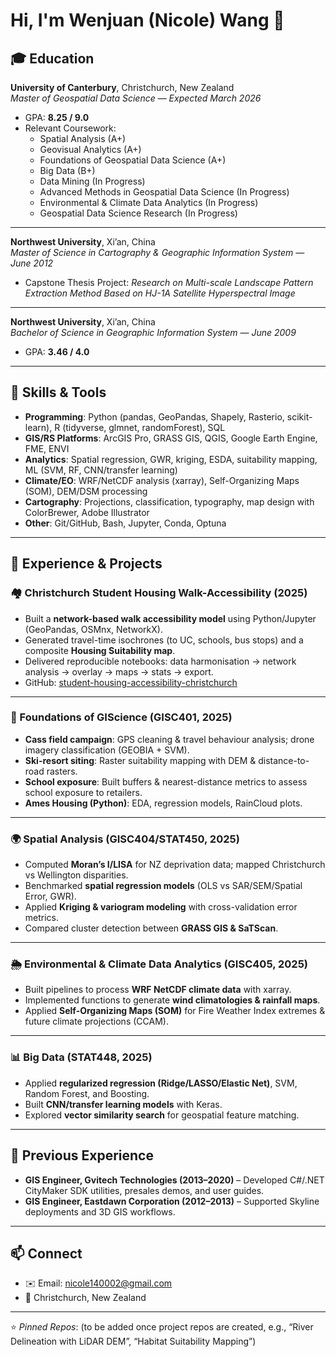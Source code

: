 # Hi, I'm Wenjuan (Nicole) Wang 👋

## 🎓 Education

**University of Canterbury**, Christchurch, New Zealand  
*Master of Geospatial Data Science* — *Expected March 2026*  
- GPA: **8.25 / 9.0**  
- Relevant Coursework:  
  - Spatial Analysis (A+)  
  - Geovisual Analytics (A+)  
  - Foundations of Geospatial Data Science (A+)  
  - Big Data (B+)  
  - Data Mining (In Progress)  
  - Advanced Methods in Geospatial Data Science (In Progress)  
  - Environmental & Climate Data Analytics (In Progress)  
  - Geospatial Data Science Research (In Progress)  

---

**Northwest University**, Xi’an, China  
*Master of Science in Cartography & Geographic Information System* — *June 2012*  
- Capstone Thesis Project: *Research on Multi-scale Landscape Pattern Extraction Method Based on HJ-1A Satellite Hyperspectral Image*  

---

**Northwest University**, Xi’an, China  
*Bachelor of Science in Geographic Information System* — *June 2009*  
- GPA: **3.46 / 4.0**

---

## 🔧 Skills & Tools
- **Programming**: Python (pandas, GeoPandas, Shapely, Rasterio, scikit-learn), R (tidyverse, glmnet, randomForest), SQL  
- **GIS/RS Platforms**: ArcGIS Pro, GRASS GIS, QGIS, Google Earth Engine, FME, ENVI  
- **Analytics**: Spatial regression, GWR, kriging, ESDA, suitability mapping, ML (SVM, RF, CNN/transfer learning)  
- **Climate/EO**: WRF/NetCDF analysis (xarray), Self-Organizing Maps (SOM), DEM/DSM processing  
- **Cartography**: Projections, classification, typography, map design with ColorBrewer, Adobe Illustrator  
- **Other**: Git/GitHub, Bash, Jupyter, Conda, Optuna  

---

## 📌 Experience & Projects

### 🏘 Christchurch Student Housing Walk-Accessibility (2025)
- Built a **network-based walk accessibility model** using Python/Jupyter (GeoPandas, OSMnx, NetworkX).
- Generated travel-time isochrones (to UC, schools, bus stops) and a composite **Housing Suitability map**.
- Delivered reproducible notebooks: data harmonisation → network analysis → overlay → maps → stats → export.
- GitHub: [student-housing-accessibility-christchurch](https://github.com/nicole140002-wang/student-housing-accessibility-christchurch)

---

### 🌲 Foundations of GIScience (GISC401, 2025)
- **Cass field campaign**: GPS cleaning & travel behaviour analysis; drone imagery classification (GEOBIA + SVM).  
- **Ski-resort siting**: Raster suitability mapping with DEM & distance-to-road rasters.  
- **School exposure**: Built buffers & nearest-distance metrics to assess school exposure to retailers.  
- **Ames Housing (Python)**: EDA, regression models, RainCloud plots.  

---

### 🌍 Spatial Analysis (GISC404/STAT450, 2025)
- Computed **Moran’s I/LISA** for NZ deprivation data; mapped Christchurch vs Wellington disparities.  
- Benchmarked **spatial regression models** (OLS vs SAR/SEM/Spatial Error, GWR).  
- Applied **Kriging & variogram modeling** with cross-validation error metrics.  
- Compared cluster detection between **GRASS GIS & SaTScan**.  

---

### 🌦 Environmental & Climate Data Analytics (GISC405, 2025)
- Built pipelines to process **WRF NetCDF climate data** with xarray.  
- Implemented functions to generate **wind climatologies & rainfall maps**.  
- Applied **Self-Organizing Maps (SOM)** for Fire Weather Index extremes & future climate projections (CCAM).  

---

### 📊 Big Data (STAT448, 2025)
- Applied **regularized regression (Ridge/LASSO/Elastic Net)**, SVM, Random Forest, and Boosting.  
- Built **CNN/transfer learning models** with Keras.  
- Explored **vector similarity search** for geospatial feature matching.  

---

## 💼 Previous Experience
- **GIS Engineer, Gvitech Technologies (2013–2020)** – Developed C#/.NET CityMaker SDK utilities, presales demos, and user guides.  
- **GIS Engineer, Eastdawn Corporation (2012–2013)** – Supported Skyline deployments and 3D GIS workflows.  

---

## 📫 Connect
- ✉️ Email: nicole140002@gmail.com  
- 📍 Christchurch, New Zealand  

---

⭐️ *Pinned Repos*: (to be added once project repos are created, e.g., “River Delineation with LiDAR DEM”, “Habitat Suitability Mapping”)  
